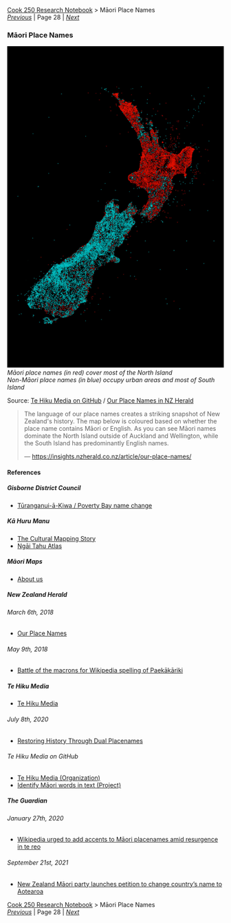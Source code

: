 [Cook 250 Research Notebook](../) > Māori Place Names  
*[Previous](../p27-formal-claims/)* | Page 28 | *[Next](../p29-cook-chart/)*
### Māori Place Names

![Māori and non-Māori landmarks in New Zealand](pictures/100x148-WxHmm-our-place-names.jpg)
*Māori place names (in red) cover most of the North Island  
Non-Māori place names (in blue) occupy urban areas and most of South Island*

Source: [Te Hiku Media on GitHub](https://github.com/TeHikuMedia/nga-kupu) / [Our Place Names in NZ Herald](https://insights.nzherald.co.nz/article/our-place-names/)

> The language of our place names creates a striking snapshot
> of New Zealand's history. The map below is coloured based on
> whether the place name contains Māori or English. As you can
> see Māori names dominate the North Island outside of Auckland and
> Wellington, while the South Island has predominantly English names.
>
> — https://insights.nzherald.co.nz/article/our-place-names/

#### References

##### Gisborne District Council

* [Tūranganui-ā-Kiwa / Poverty Bay name change](https://gdc.govt.nz/turanganui-a-kiwa-poverty-bay-name-change)

##### Kā Huru Manu

* [The Cultural Mapping Story](http://www.kahurumanu.co.nz/cultural-mapping-story)
* [Ngāi Tahu Atlas](http://www.kahurumanu.co.nz/atlas)

##### Māori Maps

* [About us](https://maorimaps.com/about-us)

##### New Zealand Herald

###### March 6th, 2018

* [Our Place Names](https://insights.nzherald.co.nz/article/our-place-names/)

###### May 9th, 2018

* [Battle of the macrons for Wikipedia spelling of Paekākāriki](https://www.nzherald.co.nz/nz/battle-of-the-macrons-for-wikipedia-spelling-of-paekakariki/GEI2NPE47RYW3QFWEJ4POWWFXQ/)

##### Te Hiku Media

* [Te Hiku Media](https://tehiku.nz/)

###### July 8th, 2020

* [Restoring History Through Dual Placenames](https://tehiku.nz/te-hiku-radio/te-reo-o-te-rangatira/13006/restoring-history-through-dual-placenames)

###### Te Hiku Media on GitHub

* [Te Hiku Media (Organization)](https://github.com/TeHikuMedia)
* [Identify Māori words in text (Project)](https://github.com/TeHikuMedia/nga-kupu)

##### The Guardian

###### January 27th, 2020

* [Wikipedia urged to add accents to Māori placenames amid resurgence in te reo](https://www.theguardian.com/world/2020/jan/27/wikipedia-maori-placenames-accents-macrons-te-reo-new-zealand)

###### September 21st, 2021

* [New Zealand Māori party launches petition to change country’s name to Aotearoa](https://www.theguardian.com/world/2021/sep/14/new-zealand-maori-party-launches-petition-to-change-countrys-name-to-aotearoa)

[Cook 250 Research Notebook](../) > Māori Place Names  
*[Previous](../p27-formal-claims/)* | Page 28 | *[Next](../p29-cook-chart/)*
